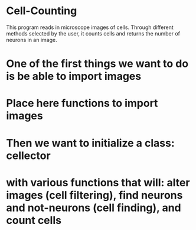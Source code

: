 # Cell-Counting
This program reads in microscope images of cells. Through different methods selected by the user, it counts cells and returns the number of neurons in an image.


# One of the first things we want to do is be able to import images
# Place here functions to import images



# Then we want to initialize a class: cellector
# with various functions that will: alter images (cell filtering), find neurons and not-neurons (cell finding), and count cells 

